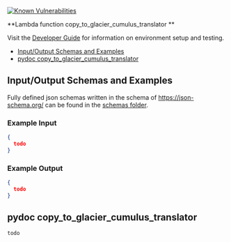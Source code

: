[![Known Vulnerabilities](https://snyk.io/test/github/nasa/cumulus-orca/badge.svg?targetFile=tasks/copy_to_glacier_cumulus_translator/requirements.txt)](https://snyk.io/test/github/nasa/cumulus-orca?targetFile=tasks/copy_to_glacier_cumulus_translator/requirements.txt)

**Lambda function copy_to_glacier_cumulus_translator **

Visit the [Developer Guide](https://nasa.github.io/cumulus-orca/docs/developer/development-guide/code/contrib-code-intro) for information on environment setup and testing.

- [Input/Output Schemas and Examples](#input-output-schemas)
- [pydoc copy_to_glacier_cumulus_translator](#pydoc)

<a name="input-output-schemas"></a>
## Input/Output Schemas and Examples
Fully defined json schemas written in the schema of https://json-schema.org/ can be found in the [schemas folder](schemas).

### Example Input
```json
{
  todo
}
```

### Example Output
```json
{
  todo
}
```
<a name="pydoc"></a>
## pydoc copy_to_glacier_cumulus_translator
```
todo
```
